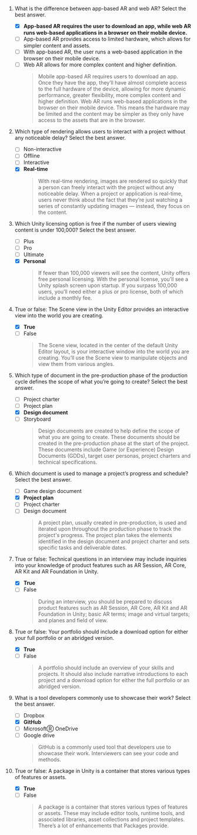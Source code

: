 1. What is the difference between app-based AR and web AR? Select the best answer.

   - [x] **App-based AR requires the user to download an app, while web AR runs web-based applications in a browser on their mobile device.**
   - [ ] App-based AR provides access to limited hardware, which allows for simpler content and assets.
   - [ ] With app-based AR, the user runs a web-based application in the browser on their mobile device.
   - [ ] Web AR allows for more complex content and higher definition.
     > Mobile app-based AR requires users to download an app. Once they have the app, they’ll have almost complete access to the full hardware of the device, allowing for more dynamic performance, greater flexibility, more complex content and higher definition. Web AR runs web-based applications in the browser on their mobile device. This means the hardware may be limited and the content may be simpler as they only have access to the assets that are in the browser.

2. Which type of rendering allows users to interact with a project without any noticeable delay? Select the best answer.

   - [ ] Non-interactive
   - [ ] Offline
   - [ ] Interactive
   - [x] **Real-time**
     > With real-time rendering, images are rendered so quickly that a person can freely interact with the project without any noticeable delay. When a project or application is real-time, users never think about the fact that they’re just watching a series of constantly updating images — instead, they focus on the content.

3. Which Unity licensing option is free if the number of users viewing content is under 100,000? Select the best answer.

   - [ ] Plus
   - [ ] Pro
   - [ ] Ultimate
   - [x] **Personal**
     > If fewer than 100,000 viewers will see the content, Unity offers free personal licensing. With the personal license, you’ll see a Unity splash screen upon startup. If you surpass 100,000 users, you’ll need either a plus or pro license, both of which include a monthly fee.

4. True or false: The Scene view in the Unity Editor provides an interactive view into the world you are creating.

   - [x] **True**
   - [ ] False
     > The Scene view, located in the center of the default Unity Editor layout, is your interactive window into the world you are creating. You’ll use the Scene view to manipulate objects and view them from various angles.

5. Which type of document in the pre-production phase of the production cycle defines the scope of what you’re going to create? Select the best answer.

   - [ ] Project charter
   - [ ] Project plan
   - [x] **Design document**
   - [ ] Storyboard
     > Design documents are created to help define the scope of what you are going to create. These documents should be created in the pre-production phase at the start of the project. These documents include Game (or Experience) Design Documents (GDDs), target user personas, project charters and technical specifications.

6. Which document is used to manage a project’s progress and schedule? Select the best answer.

   - [ ] Game design document
   - [x] **Project plan**
   - [ ] Project charter
   - [ ] Design document
     > A project plan, usually created in pre-production, is used and iterated upon throughout the production phase to track the project's progress. The project plan takes the elements identified in the design document and project charter and sets specific tasks and deliverable dates.

7. True or false: Technical questions in an interview may include inquiries into your knowledge of product features such as AR Session, AR Core, AR Kit and AR Foundation in Unity.

   - [x] **True**
   - [ ] False
     > During an interview, you should be prepared to discuss product features such as AR Session, AR Core, AR Kit and AR Foundation in Unity; basic AR terms; image and virtual targets; and planes and field of view.

8. True or false: Your portfolio should include a download option for either your full portfolio or an abridged version.

   - [x] **True**
   - [ ] False
     > A portfolio should include an overview of your skills and projects. It should also include narrative introductions to each project and a download option for either the full portfolio or an abridged version.

9. What is a tool developers commonly use to showcase their work? Select the best answer.

   - [ ] Dropbox
   - [x] **GitHub**
   - [ ] MicrosoftⓇ OneDrive
   - [ ] Google drive
     > GitHub is a commonly used tool that developers use to showcase their work. Interviewers can see your code and methods.

10. True or false: A package in Unity is a container that stores various types of features or assets.

    - [x] **True**
    - [ ] False
      > A package is a container that stores various types of features or assets. These may include editor tools, runtime tools, and associated libraries, asset collections and project templates. There’s a lot of enhancements that Packages provide.

